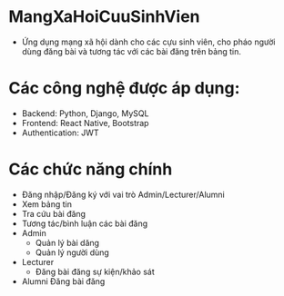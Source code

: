 # MangXaHoiCuuSinhVien

- Ứng dụng mạng xã hội dành cho các cựu sinh viên, cho pháo người dùng đăng bài và tương tác với các bài đăng trên bảng tin.

# Các công nghệ được áp dụng:
- Backend: Python, Django, MySQL
- Frontend: React Native, Bootstrap
- Authentication: JWT

# Các chức năng chính
- Đăng nhập/Đăng ký với vai trò Admin/Lecturer/Alumni
- Xem bảng tin
- Tra cứu bài đăng
- Tương tác/bình luận các bài đăng
- Admin
    - Quản lý bài dăng
    - Quản lý người dùng
- Lecturer
    - Đăng bài đăng sự kiện/khảo sát
- Alumni
    Đăng bài đăng
      
